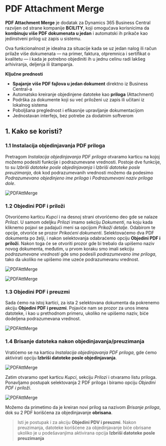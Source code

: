 # PDF Attachment Merge

**PDF Attachment Merge** je dodatak za Dynamics 365 Business Central razvijen od strane kompanije **BCILITY**, koji omogućava korisnicima da **kombinuju više PDF dokumenata u jedan** i automatski ih prikače kao jedinstveni prilog uz zapis u sistemu.

Ova funkcionalnost je idealna za situacije kada se uz jedan nalog ili račun prilaže više dokumenata — na primer, faktura, otpremnica i sertifikat o kvalitetu — i kada je potrebno objediniti ih u jednu celinu radi lakšeg arhiviranja, deljenja ili štampanja.

**Ključne prednosti**

- **Spajanje više PDF fajlova u jedan dokument** direktno iz Business Central-a
- Automatsko kreiranje objedinjene datoteke kao **priloga** (Attachment)
- Podrška za dokumente koji su već priloženi uz zapis ili učitani iz lokalnog sistema
- Poboljšana preglednost i efikasnije upravljanje dokumentacijom
- Jednostavan interfejs, bez potrebe za dodatnim softverom

## **1. Kako se koristi?**

### **1.1 Instalacija objedinjavanja PDF priloga**

Pretragom *Instalacija objedinjavanja PDF priloga* otvaramo karticu na kojoj možemo podesiti funkcije i podrazumevane vrednosti. Postoje dve funkcije, to su *Izbriši datoteke posle objedinjavanja* i *Izbriši datoteke posle preuzimanja*, dok kod podrazumevanih vrednosti možemo da podesimo *Podrazumevano objedinjeno ime priloga* i *Podrazumevani naziv priloga dole*.

![PDFAttMerge](../assets/Aplikacije/PDFAttMerge/pdfatt1.png)

### **1.2 Objedini PDF i priloži**

Otvorićemo karticu *Kupci* i na desnoj strani otvorićemo deo gde se nalaze *Prilozi*. U samom odeljku *Prilozi* imamo sekciju *Dokumenti*, na koju kada kliknemo pojavi se padajući meni sa opcijom *Prikaži detalje*. Odabirom te opcije, otvoriće se prozor *Prikaćeni dokumenti*. Selektovaćemo dva PDF dokumenta po želji, i nakon selektovanja odabraćemo opciju **Objedini PDF i priloži**. Nakon toga će se otvoriti prozor gde bi trebalo da upišemo naziv novog dokumenta, međutim, u prvom koraku smo imali sekciju *podrazumevane vrednosti* gde smo podesili *podrazumevano ime priloga*, tako da ukoliko ne upišemo ime uzeće podrazumevanu vrednost.

![PDFAttMerge](../assets/Aplikacije/PDFAttMerge/pdfatt2.png)

![PDFAttMerge](../assets/Aplikacije/PDFAttMerge/pdfatt3.png)

### **1.3 Objedini PDF i preuzmi**

Sada ćemo na istoj kartici, za ista 2 selektovana dokumenta da pokrenemo akciju **Objedini PDF i preuzmi**. Pojaviće nam se prozor za unos imena datoteke, i kao u prethodnom primeru, ukoliko ne upišemo naziv, biće dodeljena podrazumevana vrednost.

![PDFAttMerge](../assets/Aplikacije/PDFAttMerge/pdfatt4.png)

### **1.4 Brisanje datoteka nakon objedinjavanja/preuzimanja**

Vratićemo se na karticu *Instalacija objedinjavanja PDF priloga*, gde ćemo aktivirati opciju **Izbriši datoteke posle objedinjavanja**.

![PDFAttMerge](../assets/Aplikacije/PDFAttMerge/pdfatt5.png)

Zatim otvaramo opet karticu *Kupci*, sekciju *Prilozi* i otvaramo listu priloga. Ponavljamo postupak selektovanja 2 PDF priloga i biramo opciju *Objedini PDF i priloži*. 

![PDFAttMerge](../assets/Aplikacije/PDFAttMerge/pdfatt6.png)

Možemo da primetimo da je kreiran novi prilog sa nazivom *Brisanje priloga*, dok su 2 PDF korišćena za objedinjavanje **obrisana**.

> Isti je postupak i za akciju **Objedini PDV i preuzmi**. Nakon preuzimanja, datoteke korišćene za objedinjavanje biće obrisane ukoliko je u podešavanjima aktivirana opcija **Izbriši datoteke posle preuzimanja**
